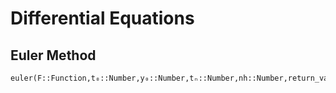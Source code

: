 # Differential Equations

## Euler Method
```@docs
euler(F::Function,t₀::Number,y₀::Number,tₙ::Number,nh::Number,return_values::Bool=false)
```